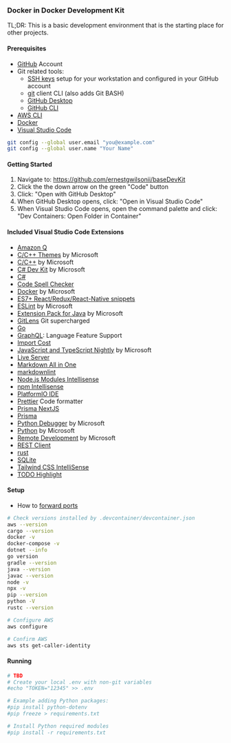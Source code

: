 ### Docker in Docker Development Kit

TL;DR: This is a basic development environment that is the starting place for other projects.

#### Prerequisites

- [GitHub](https://github.com) Account
- Git related tools:
  - [SSH keys](https://docs.github.com/en/authentication/connecting-to-github-with-ssh) setup for your workstation and configured in your GitHub account
  - [git](https://git-scm.com/downloads) client CLI (also adds Git BASH)
  - [GitHub Desktop](https://desktop.github.com/download/)
  - [GitHub CLI](https://cli.github.com)
- [AWS CLI](https://docs.aws.amazon.com/cli/latest/userguide/getting-started-install.html)
- [Docker](https://docs.docker.com/get-started/get-docker/)
- [Visual Studio Code](https://code.visualstudio.com)

```bash
git config --global user.email "you@example.com"
git config --global user.name "Your Name"
```

#### Getting Started

1. Navigate to:  https://github.com/ernestgwilsonii/baseDevKit
2. Click the the down arrow on the green "Code" button
3. Click: "Open with GitHub Desktop"
4. When GitHub Desktop opens, click: "Open in Visual Studio Code"
5. When Visual Studio Code opens, open the command palette and click: "Dev Containers: Open Folder in Container"

#### Included Visual Studio Code Extensions

- [Amazon Q](https://marketplace.visualstudio.com/items?itemName=AmazonWebServices.amazon-q-vscode)
- [C/C++ Themes](https://marketplace.visualstudio.com/items?itemName=ms-vscode.cpptools-themes) by Microsoft
- [C/C++](https://marketplace.visualstudio.com/items?itemName=ms-vscode.cpptools) by Microsoft
- [C# Dev Kit](https://marketplace.visualstudio.com/items?itemName=ms-dotnettools.csdevkit) by Microsoft
- [C#](https://marketplace.visualstudio.com/items?itemName=ms-dotnettools.csharp)
- [Code Spell Checker](https://marketplace.visualstudio.com/items?itemName=streetsidesoftware.code-spell-checker)
- [Docker](https://marketplace.visualstudio.com/items?itemName=ms-azuretools.vscode-docker) by Microsoft
- [ES7+ React/Redux/React-Native snippets](https://marketplace.visualstudio.com/items?itemName=dsznajder.es7-react-js-snippets)
- [ESLint](https://marketplace.visualstudio.com/items?itemName=dbaeumer.vscode-eslint) by Microsoft
- [Extension Pack for Java](https://marketplace.visualstudio.com/items?itemName=vscjava.vscode-java-pack) by Microsoft
- [GitLens](https://marketplace.visualstudio.com/items?itemName=eamodio.gitlens) Git supercharged
- [Go](https://marketplace.visualstudio.com/items?itemName=golang.Go)
- [GraphQL](https://marketplace.visualstudio.com/items?itemName=GraphQL.vscode-graphql): Language Feature Support
- [Import Cost](https://marketplace.visualstudio.com/items?itemName=wix.vscode-import-cost)
- [JavaScript and TypeScript Nightly](https://marketplace.visualstudio.com/items?itemName=ms-vscode.vscode-typescript-next) by Microsoft
- [Live Server](https://marketplace.visualstudio.com/items?itemName=ritwickdey.LiveServer)
- [Markdown All in One](https://marketplace.visualstudio.com/items?itemName=yzhang.markdown-all-in-one)
- [markdownlint](https://marketplace.visualstudio.com/items?itemName=DavidAnson.vscode-markdownlint)
- [Node.js Modules Intellisense](https://marketplace.visualstudio.com/items?itemName=leizongmin.node-module-intellisense)
- [npm Intellisense](https://marketplace.visualstudio.com/items?itemName=christian-kohler.npm-intellisense)
- [PlatformIO IDE](https://marketplace.visualstudio.com/items?itemName=platformio.platformio-ide)
- [Prettier](https://marketplace.visualstudio.com/items?itemName=esbenp.prettier-vscode) Code formatter
- [Prisma NextJS](https://marketplace.visualstudio.com/items?itemName=WillLuke.nextjs)
- [Prisma](https://marketplace.visualstudio.com/items?itemName=Prisma.prisma)
- [Python Debugger](https://marketplace.visualstudio.com/items?itemName=ms-python.debugpy) by Microsoft
- [Python](https://marketplace.visualstudio.com/items?itemName=ms-python.python) by Microsoft
- [Remote Development](https://marketplace.visualstudio.com/items?itemName=ms-vscode-remote.vscode-remote-extensionpack) by Microsoft
- [REST Client](https://marketplace.visualstudio.com/items?itemName=humao.rest-client)
- [rust](https://marketplace.visualstudio.com/items?itemName=1YiB.rust-bundle)
- [SQLite](https://marketplace.visualstudio.com/items?itemName=alexcvzz.vscode-sqlite)
- [Tailwind CSS IntelliSense](https://marketplace.visualstudio.com/items?itemName=bradlc.vscode-tailwindcss)
- [TODO Highlight](https://marketplace.visualstudio.com/items?itemName=wayou.vscode-todo-highlight)

#### Setup

- How to [forward ports](https://code.visualstudio.com/docs/editor/port-forwarding)

```bash
# Check versions installed by .devcontainer/devcontainer.json
aws --version
cargo --version
docker -v
docker-compose -v
dotnet --info
go version
gradle --version
java --version
javac --version
node -v
npx -v
pip --version
python -V
rustc --version

# Configure AWS
aws configure

# Confirm AWS
aws sts get-caller-identity
```

#### Running

```bash
# TBD
# Create your local .env with non-git variables
#echo "TOKEN="12345" >> .env

# Example adding Python packages:
#pip install python-dotenv
#pip freeze > requirements.txt

# Install Python required modules
#pip install -r requirements.txt
```
